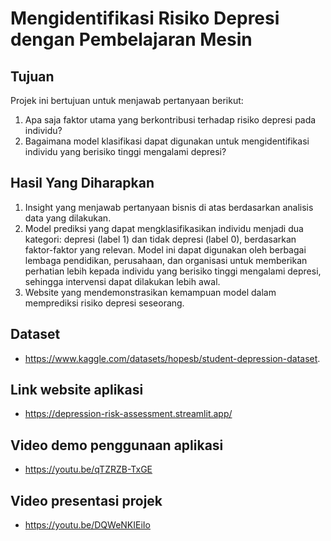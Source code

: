 # Mengidentifikasi Risiko Depresi dengan Pembelajaran Mesin

## Tujuan
Projek ini bertujuan untuk menjawab pertanyaan berikut:
1. Apa saja faktor utama yang berkontribusi terhadap risiko depresi pada individu?
2. Bagaimana model klasifikasi dapat digunakan untuk mengidentifikasi individu yang berisiko tinggi mengalami depresi?

## Hasil Yang Diharapkan
1. Insight yang menjawab pertanyaan bisnis di atas berdasarkan analisis data yang dilakukan.
2. Model prediksi yang dapat mengklasifikasikan individu menjadi dua kategori: depresi (label 1) dan tidak depresi (label 0), berdasarkan faktor-faktor yang relevan. Model ini dapat digunakan oleh berbagai lembaga pendidikan, perusahaan, dan organisasi untuk memberikan perhatian lebih kepada individu yang berisiko tinggi mengalami depresi, sehingga intervensi dapat dilakukan lebih awal.
3. Website yang mendemonstrasikan kemampuan model dalam memprediksi risiko depresi seseorang.

## Dataset
- https://www.kaggle.com/datasets/hopesb/student-depression-dataset.

## Link website aplikasi
- https://depression-risk-assessment.streamlit.app/

## Video demo penggunaan aplikasi
- https://youtu.be/qTZRZB-TxGE

## Video presentasi projek
- https://youtu.be/DQWeNKIEiIo
